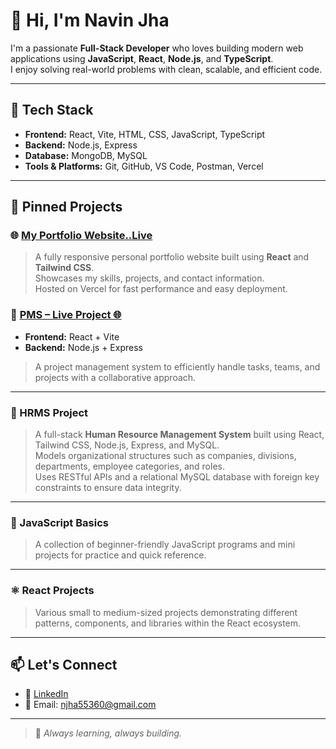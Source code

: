# 👋 Hi, I'm Navin Jha

I'm a passionate **Full-Stack Developer** who loves building modern web applications using **JavaScript**, **React**, **Node.js**, and **TypeScript**.  
I enjoy solving real-world problems with clean, scalable, and efficient code.

---

## 🔧 Tech Stack

- **Frontend:** React, Vite, HTML, CSS, JavaScript, TypeScript
- **Backend:** Node.js, Express
- **Database:** MongoDB, MySQL
- **Tools & Platforms:** Git, GitHub, VS Code, Postman, Vercel

---

## 📌 Pinned Projects

### 🌐 [My Portfolio Website..Live](https://port-folio-nine-rho.vercel.app)

> A fully responsive personal portfolio website built using **React** and **Tailwind CSS**.  
> Showcases my skills, projects, and contact information.  
> Hosted on Vercel for fast performance and easy deployment.

### 📁 [PMS – Live Project 🌐](https://pms-frontend-topaz-one.vercel.app)

- **Frontend:** React + Vite  
- **Backend:** Node.js + Express  
> A project management system to efficiently handle tasks, teams, and projects with a collaborative approach.

---

### 🚀 HRMS Project
> A full-stack **Human Resource Management System** built using React, Tailwind CSS, Node.js, Express, and MySQL.  
> Models organizational structures such as companies, divisions, departments, employee categories, and roles.  
> Uses RESTful APIs and a relational MySQL database with foreign key constraints to ensure data integrity.

---

### 🧠 JavaScript Basics
> A collection of beginner-friendly JavaScript programs and mini projects for practice and quick reference.

---

### ⚛️ React Projects
> Various small to medium-sized projects demonstrating different patterns, components, and libraries within the React ecosystem.

---

## 📫 Let's Connect

- 🔗 [LinkedIn](https://www.linkedin.com/in/navinjha04)
- 📧 Email: njha55360@gmail.com

---

> 🚀 *Always learning, always building.*
